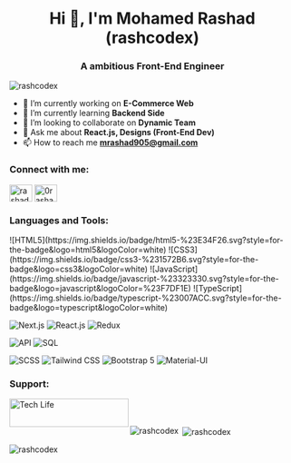 <h1 align="center">Hi 👋, I'm Mohamed Rashad (rashcodex)</h1>
<h3 align="center">A ambitious Front-End Engineer</h3>

<p align="left"> <img src="https://komarev.com/ghpvc/?username=rashcodex&label=Profile%20views&color=0e75b6&style=flat" alt="rashcodex" /> </p>

- 🔭 I’m currently working on **E-Commerce Web**
- 🌱 I’m currently learning **Backend Side**
- 👯 I’m looking to collaborate on **Dynamic Team**
- 💬 Ask me about **React.js, Designs (Front-End Dev)**
- 📫 How to reach me **mrashad905@gmail.com**

<h3 align="left">Connect with me:</h3>
<p align="left">
<a href="https://linkedin.com/in/rashadcodex" target="blank"><img align="center" src="https://raw.githubusercontent.com/rahuldkjain/github-profile-readme-generator/master/src/images/icons/Social/linked-in-alt.svg" alt="rashadcodex" height="30" width="40" /></a>
<a href="https://instagram.com/0rashad5u" target="blank"><img align="center" src="https://raw.githubusercontent.com/rahuldkjain/github-profile-readme-generator/master/src/images/icons/Social/instagram.svg" alt="0rashad5u" height="30" width="40" /></a>
</p>

<h3 align="left">Languages and Tools:</h3>
![HTML5](https://img.shields.io/badge/html5-%23E34F26.svg?style=for-the-badge&logo=html5&logoColor=white)
![CSS3](https://img.shields.io/badge/css3-%231572B6.svg?style=for-the-badge&logo=css3&logoColor=white)
![JavaScript](https://img.shields.io/badge/javascript-%23323330.svg?style=for-the-badge&logo=javascript&logoColor=%23F7DF1E)
![TypeScript](https://img.shields.io/badge/typescript-%23007ACC.svg?style=for-the-badge&logo=typescript&logoColor=white)

![Next.js](https://img.shields.io/badge/Next.js-%23000000.svg?style=for-the-badge&logo=next.js&logoColor=white)
![React.js](https://img.shields.io/badge/React-%2320232a.svg?style=for-the-badge&logo=react&logoColor=61DAFB)
![Redux](https://img.shields.io/badge/Redux-%23764ABC.svg?style=for-the-badge&logo=redux&logoColor=white)

![API](https://img.shields.io/badge/API-%2300C7B7.svg?style=for-the-badge&logo=api)
![SQL](https://img.shields.io/badge/SQL-%23CC2927.svg?style=for-the-badge&logo=sql&logoColor=white)

![SCSS](https://img.shields.io/badge/SCSS-%23CC6699.svg?style=for-the-badge&logo=sass&logoColor=white)
![Tailwind CSS](https://img.shields.io/badge/Tailwind%20CSS-%231a202c.svg?style=for-the-badge&logo=tailwind-css&logoColor=61DAFB)
![Bootstrap 5](https://img.shields.io/badge/Bootstrap-%23563D7C.svg?style=for-the-badge&logo=bootstrap&logoColor=white)
![Material-UI](https://img.shields.io/badge/Material--UI-%230081CB.svg?style=for-the-badge&logo=material-ui&logoColor=white)


<h3 align="left">Support:</h3>
<p><a href="https://www.buymeacoffee.com/Tech Life"> <img align="left" src="https://cdn.buymeacoffee.com/buttons/v2/default-yellow.png" height="50" width="210" alt="Tech Life" /></a></p><br><br>

<p><img align="left" src="https://github-readme-stats.vercel.app/api/top-langs?username=rashcodex&show_icons=true&locale=en&layout=compact" alt="rashcodex" /></p>

<p>&nbsp;<img align="center" src="https://github-readme-stats.vercel.app/api?username=rashcodex&show_icons=true&locale=en" alt="rashcodex" /></p>

<p><img align="center" src="https://github-readme-streak-stats.herokuapp.com/?user=rashcodex&" alt="rashcodex" /></p>
